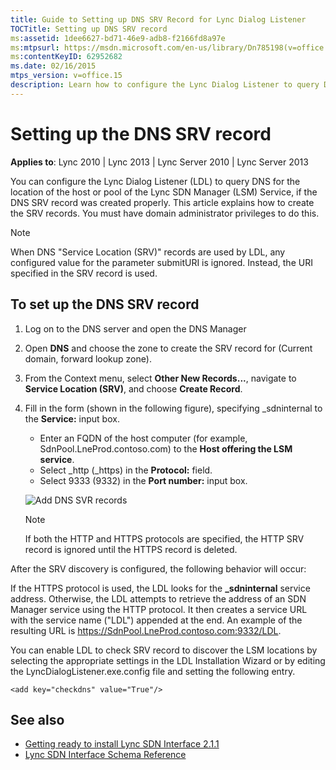 ```yaml
---
title: Guide to Setting up DNS SRV Record for Lync Dialog Listener
TOCTitle: Setting up DNS SRV record
ms:assetid: 1dee6627-bd71-46e9-adb8-f2166fd8a97e
ms:mtpsurl: https://msdn.microsoft.com/en-us/library/Dn785198(v=office.15)
ms:contentKeyID: 62952682
ms.date: 02/16/2015
mtps_version: v=office.15
description: Learn how to configure the Lync Dialog Listener to query DNS for the Lync SDN Manager Service location. Includes steps to create SRV records with domain administrator privileges.
---
```


# Setting up the DNS SRV record

**Applies to**: Lync 2010 | Lync 2013 | Lync Server 2010 | Lync Server 2013

You can configure the Lync Dialog Listener (LDL) to query DNS for the location of the host or pool of the Lync SDN Manager (LSM) Service, if the DNS SRV record was created properly. This article explains how to create the SRV records. You must have domain administrator privileges to do this.

> [!NOTE]
> When DNS "Service Location (SRV)" records are used by LDL, any configured value for the parameter submitURI is ignored. Instead, the URI specified in the SRV record is used.

## To set up the DNS SRV record

1. Log on to the DNS server and open the DNS Manager

2. Open **DNS** and choose the zone to create the SRV record for (Current domain, forward lookup zone).

3. From the Context menu, select **Other New Records...**, navigate to **Service Location (SRV)**, and choose **Create Record**.

4. Fill in the form (shown in the following figure), specifying \_sdninternal to the **Service:** input box. 

   - Enter an FQDN of the host computer (for example, SdnPool.LneProd.contoso.com) to the **Host offering the LSM service**.
   - Select \_http (\_https) in the **Protocol:** field. 
   - Select 9333 (9332) in the **Port number:** input box.
    
   ![Add DNS SVR records](images/Dn785198.Lync_Sdn_interface_New_resource_record(Office.15).jpg "Add DNS SVR records")
    
   > [!NOTE]
   > If both the HTTP and HTTPS protocols are specified, the HTTP SRV record is ignored until the HTTPS record is deleted.

After the SRV discovery is configured, the following behavior will occur:

If the HTTPS protocol is used, the LDL looks for the **\_sdninternal** service address. Otherwise, the LDL attempts to retrieve the address of an SDN Manager service using the HTTP protocol. It then creates a service URL with the service name ("LDL") appended at the end. An example of the resulting URL is https://SdnPool.LneProd.contoso.com:9332/LDL.

You can enable LDL to check SRV record to discover the LSM locations by selecting the appropriate settings in the LDL Installation Wizard or by editing the LyncDialogListener.exe.config file and setting the following entry.

`<add key="checkdns" value="True"/>`

## See also

- [Getting ready to install Lync SDN Interface 2.1.1](getting-ready-to-install-lync-sdn-interface-2-1-1.md)
- [Lync SDN Interface Schema Reference](lync-sdn-interface-schema-reference.md)

